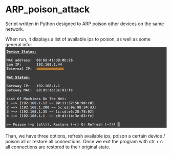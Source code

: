 # ARP_poison_attack
Script written in Python designed to ARP poison other devices on the same network.

When run, it displays a list of available ips to poison, as well as some general info:
![Image](https://github.com/diego95root/ARP_poison_attack/blob/master/Images_readme/Screen.png "List of available ips to poison:")

Than, we have three options, refresh available ips, poison a certain device / poison all or restore all connections. Once we exit the program with ctr + c all connections are restored to their original state.
